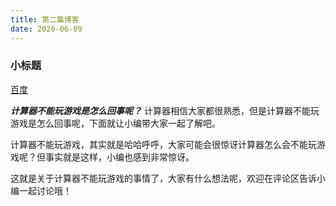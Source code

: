 ```yaml
---
title: 第二篇博客
date: 2020-06-09
---
```


### 小标题

[百度](https://www.baidu.com)

***计算器不能玩游戏是怎么回事呢？*** 计算器相信大家都很熟悉，但是计算器不能玩游戏是怎么回事呢，下面就让小编带大家一起了解吧。

计算器不能玩游戏，其实就是哈哈呼呼，大家可能会很惊讶计算器怎么会不能玩游戏呢？但事实就是这样，小编也感到非常惊讶。

这就是关于计算器不能玩游戏的事情了，大家有什么想法呢，欢迎在评论区告诉小编一起讨论哦！